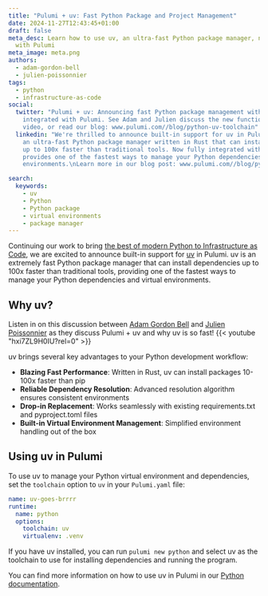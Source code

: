 ```yaml
---
title: "Pulumi + uv: Fast Python Package and Project Management"
date: 2024-11-27T12:43:45+01:00
draft: false
meta_desc: Learn how to use uv, an ultra-fast Python package manager, now fully integrated
  with Pulumi
meta_image: meta.png
authors:
  - adam-gordon-bell
  - julien-poissonnier
tags:
  - python
  - infrastructure-as-code
social:
  twitter: "Pulumi + uv: Announcing fast Python package management with uv, now fully
    integrated with Pulumi. See Adam and Julien discuss the new functionality in this
    video, or read our blog: www.pulumi.com//blog/python-uv-toolchain"
  linkedin: "We're thrilled to announce built-in support for uv in Pulumi!\nuv is
    an ultra-fast Python package manager written in Rust that can install dependencies
    up to 100x faster than traditional tools. Now fully integrated with Pulumi, it
    provides one of the fastest ways to manage your Python dependencies and virtual
    environments.\nLearn more in our blog post: www.pulumi.com//blog/python-uv-toolchain"

search:
  keywords:
    - uv
    - Python
    - Python package
    - virtual environments
    - package manager
---
```


Continuing our work to bring [the best of modern Python to Infrastructure as Code](/blog/pulumi-loves-python/), we are excited to announce built-in support for [uv](https://docs.astral.sh/uv/) in Pulumi. uv is an extremely fast Python package manager that can install dependencies up to 100x faster than traditional tools, providing one of the fastest ways to manage your Python dependencies and virtual environments.

<!--more-->

## Why uv?

Listen in on this discussion between [Adam Gordon Bell](/blog/author/adam-gordon-bell/) and [Julien Poissonnier](/blog/author/julien-poissonnier/) as they discuss Pulumi + uv and why uv is so fast!
{{< youtube "hxi7ZL9H0IU?rel=0" >}}

uv brings several key advantages to your Python development workflow:

- **Blazing Fast Performance**: Written in Rust, uv can install packages 10-100x faster than pip
- **Reliable Dependency Resolution**: Advanced resolution algorithm ensures consistent environments
- **Drop-in Replacement**: Works seamlessly with existing requirements.txt and pyproject.toml files
- **Built-in Virtual Environment Management**: Simplified environment handling out of the box

## Using uv in Pulumi

To use uv to manage your Python virtual environment and dependencies, set the `toolchain` option to `uv` in your `Pulumi.yaml` file:

```yaml
name: uv-goes-brrrr
runtime:
  name: python
  options:
    toolchain: uv
    virtualenv: .venv
```

If you have uv installed, you can run `pulumi new python` and select uv as the toolchain to use for installing dependencies and running the program.

You can find more information on how to use uv in Pulumi in our [Python documentation](/docs/iac/languages-sdks/python/#uv).
